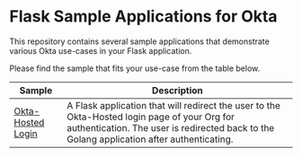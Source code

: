 # Flask Sample Applications for Okta
This repository contains several sample applications that demonstrate various Okta use-cases in your Flask application.

Please find the sample that fits your use-case from the table below.

| Sample                                  | Description |
|-----------------------------------------|-------------|
| [Okta-Hosted Login](/okta-hosted-login) | A Flask application that will redirect the user to the Okta-Hosted login page of your Org for authentication.  The user is redirected back to the Golang application after authenticating. |
